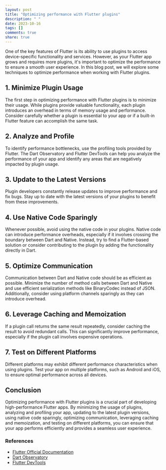 ```yaml
---
layout: post
title: "Optimizing performance with Flutter plugins"
description: " "
date: 2023-10-16
tags: []
comments: true
share: true
---
```


One of the key features of Flutter is its ability to use plugins to access device-specific functionality and services. However, as your Flutter app grows and requires more plugins, it's important to optimize the performance to ensure a smooth user experience. In this blog post, we will explore some techniques to optimize performance when working with Flutter plugins.

## 1. Minimize Plugin Usage

The first step in optimizing performance with Flutter plugins is to minimize their usage. While plugins provide valuable functionality, each plugin introduces an overhead in terms of memory usage and performance. Consider carefully whether a plugin is essential to your app or if a built-in Flutter feature can accomplish the same task.

## 2. Analyze and Profile

To identify performance bottlenecks, use the profiling tools provided by Flutter. The Dart Observatory and Flutter DevTools can help you analyze the performance of your app and identify any areas that are negatively impacted by plugin usage.

## 3. Update to the Latest Versions

Plugin developers constantly release updates to improve performance and fix bugs. Stay up to date with the latest versions of your plugins to benefit from these improvements.

## 4. Use Native Code Sparingly

Whenever possible, avoid using the native code in your plugins. Native code can introduce performance overheads, especially if it involves crossing the boundary between Dart and Native. Instead, try to find a Flutter-based solution or consider contributing to the plugin by adding the functionality directly in Dart.

## 5. Optimize Communication

Communication between Dart and Native code should be as efficient as possible. Minimize the number of method calls between Dart and Native and use efficient serialization methods like BinaryCodec instead of JSON. Additionally, consider using platform channels sparingly as they can introduce overhead.

## 6. Leverage Caching and Memoization

If a plugin call returns the same result repeatedly, consider caching the result to avoid redundant calls. This can significantly improve performance, especially if the plugin call involves expensive operations.

## 7. Test on Different Platforms

Different platforms may exhibit different performance characteristics when using plugins. Test your app on multiple platforms, such as Android and iOS, to ensure optimal performance across all devices.

## Conclusion

Optimizing performance with Flutter plugins is a crucial part of developing high-performance Flutter apps. By minimizing the usage of plugins, analyzing and profiling your app, updating to the latest plugin versions, using native code sparingly, optimizing communication, leveraging caching and memoization, and testing on different platforms, you can ensure that your app performs efficiently and provides a seamless user experience.

### References

- [Flutter Official Documentation](https://flutter.dev/docs)
- [Dart Observatory](https://dart.dev/tools/observatory)
- [Flutter DevTools](https://flutter.dev/docs/development/tools/devtools)